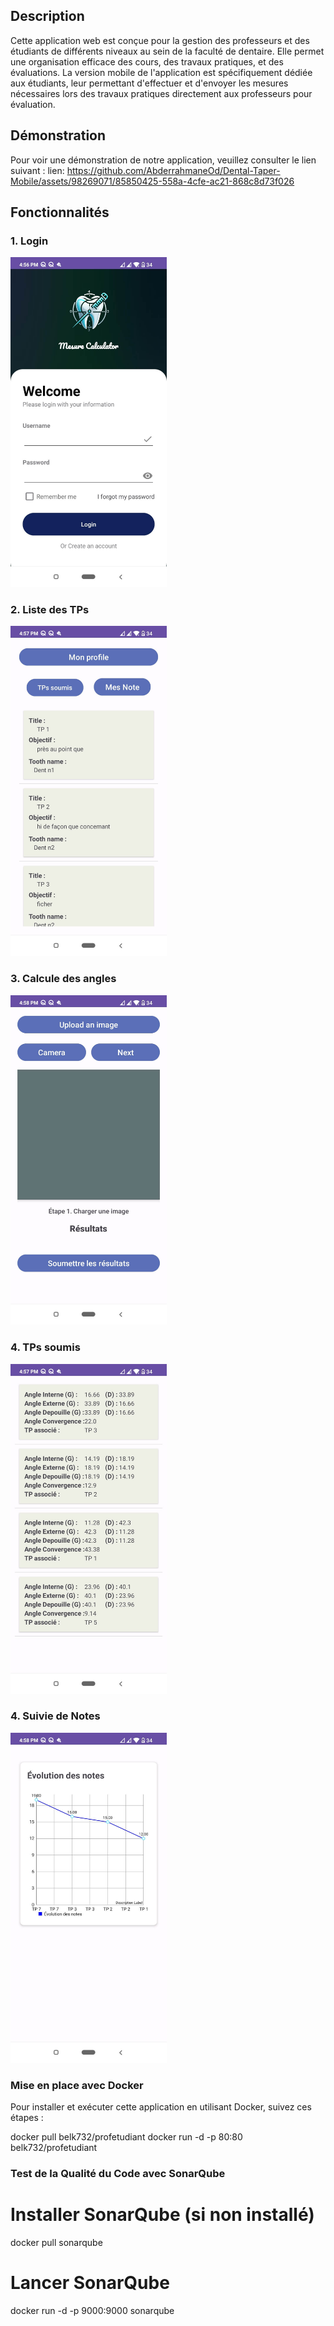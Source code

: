 ## Description
Cette application web est conçue pour la gestion des professeurs et des étudiants de différents niveaux au sein de la faculté de dentaire. Elle permet une organisation efficace des cours, des travaux pratiques, et des évaluations. La version mobile de l'application est spécifiquement dédiée aux étudiants, leur permettant d'effectuer et d'envoyer les mesures nécessaires lors des travaux pratiques directement aux professeurs pour évaluation.

## Démonstration
Pour voir une démonstration de notre application, veuillez consulter le lien suivant :
lien: https://github.com/AbderrahmaneOd/Dental-Taper-Mobile/assets/98269071/85850425-558a-4cfe-ac21-868c8d73f026

## Fonctionnalités

### 1. Login
   <img src="images/login.jpg" alt="Screenshot of the home page" width="250"/>

### 2. Liste des TPs
   <img src="images/PWs.jpg" alt="Screenshot of the home page" width="250"/>

### 3. Calcule des angles
   <img src="images/CalculeAngle.jpg" alt="Screenshot of the home page" width="250"/>

### 4. TPs soumis
   <img src="images/StudentPW.jpg" alt="Screenshot of the home page" width="250"/>
   
### 4. Suivie de Notes
   <img src="images/Note.jpg" alt="Screenshot of the home page" width="250"/>
   
### Mise en place avec Docker
Pour installer et exécuter cette application en utilisant Docker, suivez ces étapes :

docker pull belk732/profetudiant
docker run -d -p 80:80 belk732/profetudiant


### Test de la Qualité du Code avec SonarQube

# Installer SonarQube (si non installé)
docker pull sonarqube

# Lancer SonarQube
docker run -d -p 9000:9000 sonarqube
